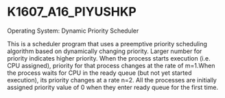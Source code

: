 # K1607_A16_PIYUSHKP
Operating System: Dynamic Priority Scheduler


 This is a scheduler program that uses a preemptive priority scheduling algorithm based on dynamically changing priority.
 Larger number for priority indicates higher priority.
 When the process starts execution (i.e. CPU assigned), priority for that process changes at the rate of m=1.When the process waits for CPU   in the ready queue (but not yet started execution), its priority changes at a rate n=2.
 All the processes are initially assigned priority value of 0 when they enter ready queue for the first time. 
